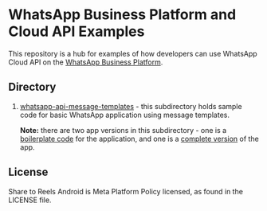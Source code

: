 # WhatsApp Business Platform and Cloud API Examples

This repository is a hub for examples of how developers can use WhatsApp Cloud API on the [WhatsApp Business Platform](https://business.whatsapp.com/learn-more/).

## Directory
1. [whatsapp-api-message-templates](whatsapp-api-message-templates) - this subdirectory holds sample code for basic WhatsApp application using message templates.

    **Note:** there are two app versions in this subdirectory - one is a [boilerplate code](whatsapp-api-message-templates/boilerplate) for the application, and one is a [complete version](whatsapp-api-message-templates/complete-app) of the app.

## License
Share to Reels Android is Meta Platform Policy licensed, as found in the LICENSE file.